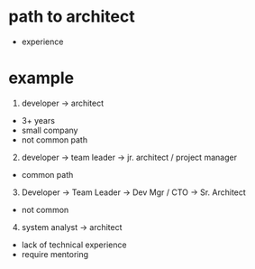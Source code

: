 # path to architect

- experience

# example

1. developer -> architect

- 3+ years
- small company
- not common path

2. developer -> team leader -> jr. architect / project manager

- common path

3. Developer -> Team Leader -> Dev Mgr / CTO -> Sr. Architect

- not common

4. system analyst -> architect

- lack of technical experience
- require mentoring
